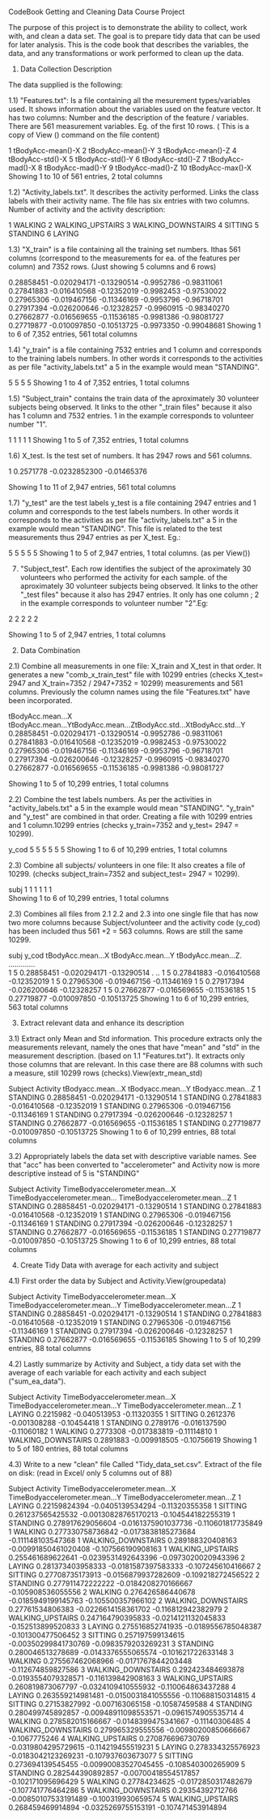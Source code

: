 CodeBook
Getting and Cleaning Data Course Project

The purpose of this project is to demonstrate the ability to collect, work with, and clean a data set. The goal is to prepare tidy data that can be used for later analysis. This is the code book that describes the variables, the data, and any transformations or work  performed to clean up the data.

1. Data Collection Description

The data supplied is the following:

1.1) "Features.txt": Is a file containing all the mesurement types/variables used. It shows information about the variables used on the feature vector.  It has two columns: Number and the description of the feature / variables. There are 561 measurement variables. Eg. of the first 10 rows. ( This is a copy of View () command on the file content)

	
  1	  tBodyAcc-mean()-X
  2	  tBodyAcc-mean()-Y
  3	  tBodyAcc-mean()-Z
  4	  tBodyAcc-std()-X
  5	  tBodyAcc-std()-Y
  6	  tBodyAcc-std()-Z
  7	  tBodyAcc-mad()-X
  8	  tBodyAcc-mad()-Y
  9	  tBodyAcc-mad()-Z
  10	tBodyAcc-max()-X
Showing 1 to 10 of 561 entries, 2 total columns

	
1.2) "Activity_labels.txt". It describes the activity performed. Links the class labels with their activity name. The file has six entries with two columns. Number of activity and the activity description:

  1	WALKING
  2	WALKING_UPSTAIRS
  3	WALKING_DOWNSTAIRS
  4	SITTING
  5	STANDING
  6	LAYING

1.3) "X_train" is a file containing all the training set numbers. Ithas 561 columns (correspond to the measurements for ea. of the features per column) and 7352 rows. (Just showing 5 columns and 6 rows) 
	

  0.28858451	-0.020294171	-0.13290514	-0.9952786	-0.98311061
  0.27841883	-0.016410568	-0.12352019	-0.9982453	-0.97530022
  0.27965306	-0.019467156	-0.11346169	-0.9953796	-0.96718701
  0.27917394	-0.026200646	-0.12328257	-0.9960915	-0.98340270
  0.27662877	-0.016569655	-0.11536185	-0.9981386	-0.98081727
  0.27719877	-0.010097850	-0.10513725	-0.9973350	-0.99048681
  Showing 1 to 6 of 7,352 entries, 561 total columns

1.4) "y_train" is a file containing 7532 entries and 1 column and corresponds to the training labels numbers. In other words it corresponds to the activities as per file "activity_labels.txt" a 5 in the example would mean "STANDING".

  5
  5
  5
  5
Showing 1 to 4 of 7,352 entries, 1 total columns

1.5) "Subject_train" contains the train data of the aproximately 30 volunteer subjects being observed. It links to the other "_train files" because it also has 1 column and 7532 entries. 1 in the example corresponds to volunteer number "1".

  1
  1
  1
  1
  1
Showing 1 to 5 of 7,352 entries, 1 total columns


1.6) X_test. Is the test set of numbers. It has 2947 rows and 561 columns. 


1
0.2571778
-0.0232852300
-0.01465376

Showing 1 to 11 of 2,947 entries, 561 total columns


1.7) "y_test" are the test labels  y_test is a file containing 2947 entries and 1 column and corresponds to the test labels numbers. In other words it corresponds to the activities as per file "activity_labels.txt" a 5 in the example would mean "STANDING". This file is related to the test measurements thus 2947 entries as per X_test. Eg.:

  5
  5
  5
  5
  5
  Showing 1 to 5 of 2,947 entries, 1 total columns.  (as per View())


7) "Subject_test". Each row identifies the subject of the aproximately 30 volunteers who performed the activity for each sample.  of the aproximately 30 volunteer subjects being observed. It links to the other "_test files" because it also has 2947 entries. It only has one column ;  2 in the example corresponds to volunteer number "2".Eg:

  2
  2
  2
  2
  2
  
Showing 1 to 5 of 2,947 entries, 1 total columns


2. Data Combination 

2.1) Combine all measurements in one file: X_train and X_test in that order. It generates a new "comb_x_train_test" file with 10299 entries (checks X_test= 2947 and X_train=7352 / 2947+7352 = 10299) measurements and 561 columns. Previously the column names using the file "Features.txt" have been incorporated.

tBodyAcc.mean...X tBodyAcc.mean...YtBodyAcc.mean...ZtBodyAcc.std...XtBodyAcc.std...Y
  0.28858451	  -0.020294171	    -0.13290514	    -0.9952786	      -0.98311061
  0.27841883	  -0.016410568	    -0.12352019	    -0.9982453	      -0.97530022
  0.27965306	  -0.019467156	    -0.11346169	    -0.9953796	      -0.96718701
  0.27917394	  -0.026200646	    -0.12328257	    -0.9960915	      -0.98340270
  0.27662877	  -0.016569655	    -0.11536185	    -0.9981386	      -0.98081727

  Showing 1 to 5 of 10,299 entries, 1 total columns


2.2) Combine the test labels numbers. As per the activities in "activity_labels.txt" a 5 in the example would mean "STANDING". "y_train" and "y_test" are combined in that order. Creating a file with 10299 entries and 1 column.10299 entries (checks y_train=7352 and y_test= 2947 =  10299).   
	
y_cod
  5
  5
  5
  5
  5
  5
Showing 1 to 6 of 10,299 entries, 1 total columns


2.3) Combine all subjects/ volunteers in one file: It also creates a file of 10299. (checks subject_train=7352 and subject_test= 2947 =  10299). 

subj
  1
  1
  1
  1
  1
  1  
Showing 1 to 6 of 10,299 entries, 1 total columns


2.3) Combines all files from 2.1 2.2 and 2.3  into one single file that has now two more columns because Subject/volunteer and the activity code (y_cod) has been included thus 561 +2 = 563 columns. Rows are still the same 10299.

subj  y_cod   tBodyAcc.mean...X   tBodyAcc.mean...Y tBodyAcc.mean...Z. .............	
  1	    5	      0.28858451	        -0.020294171	    -0.13290514 . ..
  1	    5	      0.27841883	        -0.016410568	    -0.12352019
  1	    5	      0.27965306	        -0.019467156	    -0.11346169
  1	    5	      0.27917394	        -0.026200646	    -0.12328257
  1	    5	      0.27662877	        -0.016569655	    -0.11536185
  1	    5	      0.27719877	        -0.010097850	    -0.10513725
Showing 1 to 6 of 10,299 entries, 563 total columns

3. Extract relevant data and enhance its description 

3.1) Extract only Mean and Std information. This procedure extracts only the measurements relevant, namely the ones that have "mean"  and "std" in the measurement description. (based on 1.1 "Features.txt"). It extracts only those columns that are relevant. In this case there are 88 columns with such a measure, still 10299 rows (checks).View(extr_mean_std)

  Subject Activity  tBodyacc.mean...X   tBodyacc.mean...Y   tBodyacc.mean...Z
      1	  STANDING	0.28858451	        -0.020294171	      -0.13290514
      1	  STANDING	0.27841883	        -0.016410568	      -0.12352019
      1	  STANDING	0.27965306	        -0.019467156	      -0.11346169
      1	  STANDING	0.27917394	        -0.026200646	      -0.12328257
      1	  STANDING	0.27662877	        -0.016569655	      -0.11536185
      1	  STANDING	0.27719877	        -0.010097850	      -0.10513725
    Showing 1 to 6 of 10,299 entries, 88 total columns


3.2) Appropriately labels the data set with descriptive variable names.  See that "acc" has been converted to "accelerometer" and Activity now is more descriptive instead of 5 is "STANDING"

  Subject Activity  TimeBodyaccelerometer.mean...X  TimeBodyaccelerometer.mean... TimeBodyaccelerometer.mean...Z
      1	  STANDING	    0.28858451	                      -0.020294171	            -0.13290514
      1	  STANDING	    0.27841883	                      -0.016410568	            -0.12352019
      1	  STANDING	    0.27965306	                      -0.019467156	            -0.11346169
      1	  STANDING	    0.27917394	                      -0.026200646	            -0.12328257
      1	  STANDING	    0.27662877	                      -0.016569655	            -0.11536185
      1	  STANDING	    0.27719877	                      -0.010097850	            -0.10513725
    Showing 1 to 6 of 10,299 entries, 88 total columns

4. Create Tidy Data with average for each activity and subject

4.1) First order the data by Subject and Activity.View(groupedata)

Subject Activity  TimeBodyaccelerometer.mean...X  TimeBodyaccelerometer.mean...Y  TimeBodyaccelerometer.mean...Z
    1	  STANDING	          0.28858451	                -0.020294171	                -0.13290514
    1	  STANDING	          0.27841883	                -0.016410568	                -0.12352019
    1	  STANDING	          0.27965306	                -0.019467156	                -0.11346169
    1	  STANDING	          0.27917394	                -0.026200646	                -0.12328257
    1	  STANDING	          0.27662877	                -0.016569655	                -0.11536185
    Showing 1 to 5 of 10,299 entries, 88 total columns

4.2) Lastly summarize by Activity and Subject, a tidy data set with the average of each variable for each activity and each subject ("sum_ea_data").

Subject Activity    TimeBodyaccelerometer.mean...X  TimeBodyaccelerometer.mean...Y  TimeBodyaccelerometer.mean...Z
    1	  LAYING	            0.2215982	                    -0.040513953	                  -0.11320355
    1	  SITTING	            0.2612376	                    -0.001308288	                  -0.10454418
    1	  STANDING	          0.2789176	                    -0.016137590	                  -0.11060182
    1	  WALKING	            0.2773308	                    -0.017383819	                  -0.11114810
    1	  WALKING_DOWNSTAIRS	0.2891883	                    -0.009918505	                   -0.10756619
  Showing 1 to 5 of 180 entries, 88 total columns


4.3) Write to a new "clean" file Called "Tidy_data_set.csv". Extract of the file on disk: (read in Excel/ only 5 columns out of 88) 

Subject	Activity	TimeBodyaccelerometer.mean...X	TimeBodyaccelerometer.mean...Y	TimeBodyaccelerometer.mean...Z
1	LAYING	0.22159824394	-0.0405139534294	-0.11320355358
1	SITTING	0.261237565425532	-0.00130828765170213	-0.104544182255319
1	STANDING	0.278917629056604	-0.0161375901037736	-0.110601817735849
1	WALKING	0.277330758736842	-0.0173838185273684	-0.111148103547368
1	WALKING_DOWNSTAIRS	0.289188320408163	-0.00991850461020408	-0.107566190908163
1	WALKING_UPSTAIRS	0.255461689622641	-0.0239531492643396	-0.0973020020943396
2	LAYING	0.281373403958333	-0.0181587397583333	-0.107245610416667
2	SITTING	0.27708735173913	-0.0156879937282609	-0.109218272456522
2	STANDING	0.277911472222222	-0.0184208270166667	-0.105908536055556
2	WALKING	0.276426586440678	-0.0185949199145763	-0.105500357966102
2	WALKING_DOWNSTAIRS	0.27761534806383	-0.0226614158361702	-0.116812942382979
2	WALKING_UPSTAIRS	0.247164790395833	-0.0214121132045833	-0.152513899520833
3	LAYING	0.275516852741935	-0.0189556785048387	-0.101300477506452
3	SITTING	0.257197599134615	-0.00350299841730769	-0.0983579203269231
3	STANDING	0.280046513278689	-0.0143376555065574	-0.101621722633148
3	WALKING	0.275567462068966	-0.0171767844203448	-0.112674859827586
3	WALKING_DOWNSTAIRS	0.292423484693878	-0.0193554079328571	-0.116139842908163
3	WALKING_UPSTAIRS	0.260819873067797	-0.0324109410555932	-0.110064863437288
4	LAYING	0.263559214981481	-0.0150031841055556	-0.110688150314815
4	SITTING	0.27153827992	-0.007163065158	-0.10587459588
4	STANDING	0.280499745892857	-0.00948911098553571	-0.0961574905535714
4	WALKING	0.278582015166667	-0.0148399475341667	-0.11140306485
4	WALKING_DOWNSTAIRS	0.279965329555556	-0.00980200850666667	-0.1067775246
4	WALKING_UPSTAIRS	0.270876696730769	-0.0319804295729615	-0.114219455519231
5	LAYING	0.278334325576923	-0.0183042123269231	-0.107937603673077
5	SITTING	0.273694139545455	-0.00990083527045455	-0.108540300265909
5	STANDING	0.282544390892857	-0.00700418554517857	-0.102171095696429
5	WALKING	0.27784234625	-0.0172850317482679	-0.107741776464286
5	WALKING_DOWNSTAIRS	0.29354392712766	-0.00850107533191489	-0.100319930659574
5	WALKING_UPSTAIRS	0.268459469914894	-0.0325269755153191	-0.107471453914894





